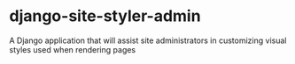 # django-site-styler-admin
A Django application that will assist site administrators in customizing visual styles used when rendering pages
